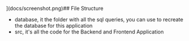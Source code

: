 ](docs/screenshot.png)## File Structure
- database, it the folder with all the sql queries, you can use to recreate the database for this application
- src, it's all the code for the Backend and Frontend Application
